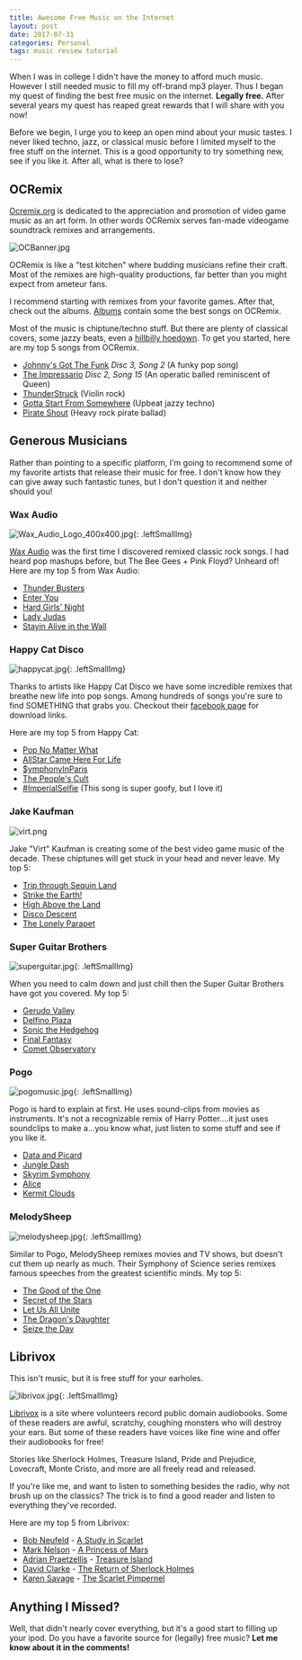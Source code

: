 ```yaml
---
title: Awesome Free Music on the Internet
layout: post
date: 2017-07-31
categories: Personal
tags: music review tutorial
---
```

When I was in college I didn't have the money to afford much music. However I still needed music to fill my off-brand mp3 player. Thus I began my quest of finding the best free music on the internet. **Legally free.** After several years my quest has reaped great rewards that I will share with you now!

Before we begin, I urge you to keep an open mind about your music tastes. I never liked techno, jazz, or classical music before I limited myself to the free stuff on the internet. This is a good opportunity to try something new, see if you like it. After all, what is there to lose?

## OCRemix

[Ocremix.org](http://ocremix.org/) is dedicated to the appreciation and promotion of video game music as an art form. In other words OCRemix serves fan-made videogame soundtrack remixes and arrangements.

![OCBanner.jpg]({{site.url}}/images/posts/OCBanner.jpg)

OCRemix is like a "test kitchen" where budding musicians refine their craft. Most of the remixes are high-quality productions, far better than you might expect from ameteur fans. 

I recommend starting with remixes from your favorite games. After that, check out the albums. [Albums](https://ocremix.org/albums/) contain some the best songs on OCRemix.

Most of the music is chiptune/techno stuff. But there are plenty of classical covers, some jazzy beats, even a [hillbilly hoedown](https://ocremix.org/remix/OCR00015). To get you started, here are my top 5 songs from OCRemix.

- [Johnny's Got The Funk](http://ff6.ocremix.org/#music) *Disc 3, Song 2* (A funky pop song)
- [The Impressario](http://ff6.ocremix.org/#music) *Disc 2, Song 15* (An operatic balled reminiscent of Queen)
- [ThunderStruck](http://ocremix.org/remix/OCR02328) (Violin rock)
- [Gotta Start From Somewhere](http://ocremix.org/remix/OCR03573) (Upbeat jazzy techno)
- [Pirate Shout](http://ocremix.org/remix/OCR02179) (Heavy rock pirate ballad)

## Generous Musicians

Rather than pointing to a specific platform, I'm going to recommend some of my favorite artists that release their music for free. I don't know how they can give away such fantastic tunes, but I don't question it and neither should you!

### Wax Audio

![Wax_Audio_Logo_400x400.jpg]({{site.url}}/images/posts/Wax_Audio_Logo_400x400.jpg){: .leftSmallImg}

[Wax Audio](https://www.waxaudio.com.au/) was the first time I discovered remixed classic rock songs. I had heard pop mashups before, but The Bee Gees + Pink Floyd? Unheard of! Here are my top 5 from Wax Audio:

 - [Thunder Busters](https://sowndhaus.com/index.php?a=track&id=1595)
 - [Enter You](https://sowndhaus.com/index.php?a=track&id=1614)
 - [Hard Girls' Night](https://sowndhaus.com/index.php?a=track&id=1648)
 - [Lady Judas](https://sowndhaus.com/index.php?a=track&id=1629)
 - [Stayin Alive in the Wall](https://sowndhaus.com/index.php?a=track&id=1596)

### Happy Cat Disco

![happycat.jpg]({{site.url}}/images/posts/happycat.jpg){: .leftSmallImg}

Thanks to artists like Happy Cat Disco we have some incredible remixes that breathe new life into pop songs. Among hundreds of songs you're sure to find SOMETHING that grabs you. Checkout their [facebook page](https://www.facebook.com/happycatdisco/) for download links. 

Here are my top 5 from Happy Cat:

 - [Pop No Matter What](https://sowndhaus.com/track/5159/2017-megamashup-pop-no-matter-what-happy-cat-disco) 
 - [AllStar Came Here For Life](https://sowndhaus.com/track/6706/smash-mouth-3rd-eye-blind-green-day-amp-michael-jackson-vs-sigala-all-star-came-here-for-life)
 - [$ymphonyInParis](https://sowndhaus.com/track/5342/the-chainsmokers-vs-clean-bandit-symphony-in-paris-mashup)
 - [The People's Cult](https://sowndhaus.com/track/5380/m%EF%BF%BDtley-cr%EF%BF%BDe-amp-living-colour-vs-you-me-at-six-amp-blue-oyster-cult-the-peoples-cult-mashup)
 - [#ImperialSelfie](https://sowndhaus.com/track/6453/imperialselfie-the-chainsmokers-vs-star-wars) (This song is super goofy, but I love it)

### Jake Kaufman

![virt.png]({{site.url}}/images/posts/virt.png)

Jake "Virt" Kaufman is creating some of the best video game music of the decade. These chiptunes will get stuck in your head and never leave. My top 5:
 	
- [Trip through Sequin Land](https://virt.bandcamp.com/track/trip-through-sequin-land)
- [Strike the Earth!](https://virt.bandcamp.com/track/strike-the-earth-plains-of-passage)
- [High Above the Land](https://virt.bandcamp.com/track/high-above-the-land-the-flying-machine)
- [Disco Descent](https://virt.bandcamp.com/track/disco-descent-1-1-remix)
- [The Lonely Parapet](https://virt.bandcamp.com/track/the-lonely-parapet)

### Super Guitar Brothers

![superguitar.jpg]({{site.url}}/images/posts/superguitar.jpg){: .leftSmallImg}

When you need to calm down and just chill then the Super Guitar Brothers have got you covered. My top 5:

 - [Gerudo Valley](https://superguitarbros.bandcamp.com/track/zelda-ocarina-of-time-gerudo-valley)
 - [Delfino Plaza](https://superguitarbros.bandcamp.com/track/super-mario-sunshine-delfino-plaza)
 - [Sonic the Hedgehog](https://superguitarbros.bandcamp.com/track/sonic-the-hedgehog)
 - [Final Fantasy](https://superguitarbros.bandcamp.com/track/final-fantasy)
 - [Comet Observatory](https://superguitarbros.bandcamp.com/track/super-mario-galaxy-comet-observatory)

### Pogo

![pogomusic.jpg]({{site.url}}/images/posts/pogomusic.jpg){: .leftSmallImg}

Pogo is hard to explain at first. He uses sound-clips from movies as instruments. It's not a recognizable remix of Harry Potter....it just uses soundclips to make a...you know what, just listen to some stuff and see if you like it.

 - [Data and Picard](https://pogomix.bandcamp.com/track/data-picard)
 - [Jungle Dash](https://pogomix.bandcamp.com/track/jungle-dash)
 - [Skyrim Symphony](https://pogomix.bandcamp.com/track/skyrim-symphony)
 - [Alice](https://pogomix.bandcamp.com/track/alice)
 - [Kermit Clouds](https://pogomix.bandcamp.com/track/kermit-clouds)

### MelodySheep

![melodysheep.jpg]({{site.url}}/images/posts/melodysheep.jpg){: .leftSmallImg}

Similar to Pogo, MelodySheep remixes movies and TV shows, but doesn't cut them up nearly as much. Their Symphony of Science series remixes famous speeches from the greatest scientific minds. My top 5:

 - [The Good of the One](https://melodysheep.bandcamp.com/track/the-good-of-the-one-spock)
 - [Secret of the Stars](https://melodysheep.bandcamp.com/track/secret-of-the-stars)
 - [Let Us All Unite](https://melodysheep.bandcamp.com/track/let-us-all-unite-charlie-chaplin-2)
 - [The Dragon's Daughter](https://melodysheep.bandcamp.com/track/the-dragons-daughter-game-of-thrones)
 - [Seize the Day](https://melodysheep.bandcamp.com/track/seize-the-day-robin-williams-2)
 
## Librivox
 
This isn't music, but it is free stuff for your earholes.

![librivox.jpg]({{site.url}}/images/posts/librivox.jpg){: .leftSmallImg}

[Librivox](https://librivox.org/) is a site where volunteers record public domain audiobooks. Some of these readers are awful, scratchy, coughing monsters who will destroy your ears. But some of these readers have voices like fine wine and offer their audiobooks for free! 

Stories like Sherlock Holmes, Treasure Island, Pride and Prejudice, Lovecraft, Monte Cristo, and more are all freely read and released.

If you're like me, and want to listen to something besides the radio, why not brush up on the classics? The trick is to find a good reader and listen to everything they've recorded.

Here are my top 5 from Librivox:

 - [Bob Neufeld](https://librivox.org/reader/3912) - [A Study in Scarlet](https://librivox.org/a-study-in-scarlet-version-4-by-sir-arthur-conan-doyle/)
 - [Mark Nelson](https://librivox.org/reader/251) - [A Princess of Mars](https://librivox.org/a-princess-of-mars-by-edgar-rice-burroughs-2/)
 - [Adrian Praetzellis](https://librivox.org/reader/1331) - [Treasure Island](https://librivox.org/treasure-island-by-robert-louis-stevenson-2/)
 - [David Clarke](https://librivox.org/reader/7408) - [The Return of Sherlock Holmes](https://librivox.org/the-return-of-sherlock-holmes-by-sir-arthur-conan-doyle-2/)
 - [Karen Savage](https://librivox.org/reader/103) - [The Scarlet Pimpernel](https://librivox.org/the-scarlet-pimpernel-by-baroness-emmuska-orczy/)

## Anything I Missed?

Well, that didn't nearly cover everything, but it's a good start to filling up your ipod. Do you have a favorite source for (legally) free music? **Let me know about it in the comments!**
